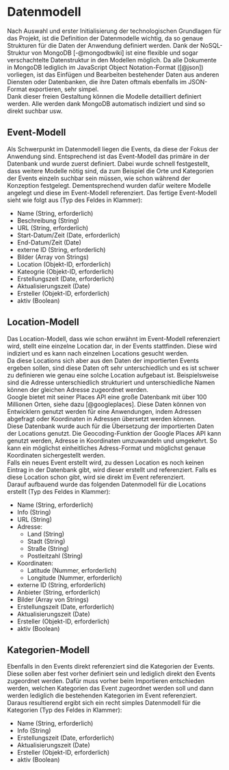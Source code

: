 # Datenmodell

Nach Auswahl und erster Initialisierung der technologischen Grundlagen für das Projekt, ist die Definition der Datenmodelle wichtig, da so genaue Strukturen für die Daten der Anwendung definiert werden. Dank der NoSQL-Struktur von MongoDB [-@mongodbwiki] ist eine flexible und sogar verschachtelte Datenstruktur in den Modellen möglich. Da alle Dokumente in MongoDB lediglich im JavaScript Object Notation-Format ([@json]) vorliegen, ist das Einfügen und Bearbeiten bestehender Daten aus anderen Diensten oder Datenbanken, die ihre Daten oftmals ebenfalls im JSON-Format exportieren, sehr simpel.  
Dank dieser freien Gestaltung können die Modelle detailliert definiert werden. Alle werden dank MongoDB automatisch indiziert und sind so direkt suchbar usw.

## Event-Modell

Als Schwerpunkt im Datenmodell liegen die Events, da diese der Fokus der Anwendung sind. Entsprechend ist das Event-Modell das primäre in der Datenbank und wurde zuerst definiert. Dabei wurde schnell festgestellt, dass weitere Modelle nötig sind, da zum Beispiel die Orte und Kategorien der Events einzeln suchbar sein müssen, wie schon während der Konzeption festgelegt. Dementsprechend wurden dafür weitere Modelle angelegt und diese im Event-Modell referenziert. Das fertige Event-Modell sieht wie folgt aus (Typ des Feldes in Klammer):

- Name (String, erforderlich)
- Beschreibung (String)
- URL (String, erforderlich)
- Start-Datum/Zeit (Date, erforderlich)
- End-Datum/Zeit (Date)
- externe ID (String, erforderlich)
- Bilder (Array von Strings)
- Location (Objekt-ID, erforderlich)
- Kateogrie (Objekt-ID, erforderlich)
- Erstellungszeit (Date, erforderlich)
- Aktualisierungszeit (Date)
- Ersteller (Objekt-ID, erforderlich)
- aktiv (Boolean)

## Location-Modell

Das Location-Modell, dass wie schon erwähnt im Event-Modell referenziert wird, stellt eine einzelne Location dar, in der Events stattfinden. Diese wird indiziert und es kann nach einzelnen Locations gesucht werden.  
Da diese Locations sich aber aus den Daten der importierten Events ergeben sollen, sind diese Daten oft sehr unterschiedlich und es ist schwer zu definieren wie genau eine solche Location aufgebaut ist. Beispielsweise sind die Adresse unterschiedlich strukturiert und unterschiedliche Namen können der gleichen Adresse zugeordnet werden.  
Google bietet mit seiner Places API eine große Datenbank mit über 100 Millionen Orten, siehe dazu [@googleplaces]. Diese Daten können von Entwicklern genutzt werden für eine Anwendungen, indem Adressen abgefragt oder Koordinaten in Adressen übersetzt werden können.  
Diese Datenbank wurde auch für die Übersetzung der importierten Daten der Locations genutzt. Die Geocoding-Funktion der Google Places API kann genutzt werden, Adresse in Koordinaten umzuwandeln und umgekehrt. So kann ein möglichst einheitliches Adress-Format und möglichst genaue Koordinaten sichergestellt werden.  
Falls ein neues Event erstellt wird, zu dessen Location es noch keinen Eintrag in der Datenbank gibt, wird dieser erstellt und referenziert. Falls es diese Location schon gibt, wird sie direkt im Event referenziert.  
Darauf aufbauend wurde das folgenden Datenmodell für die Locations erstellt (Typ des Feldes in Klammer):

- Name (String, erforderlich)
- Info (String)
- URL (String)
- Adresse:
    - Land (String)
    - Stadt (String)
    - Straße (String)
    - Postleitzahl (String)
- Koordinaten:
    - Latitude (Nummer, erforderlich)
    - Longitude (Nummer, erforderlich)
- externe ID (String, erforderlich)
- Anbieter (String, erforderlich)
- Bilder (Array von Strings)
- Erstellungszeit (Date, erforderlich)
- Aktualisierungszeit (Date)
- Ersteller (Objekt-ID, erforderlich)
- aktiv (Boolean)

## Kategorien-Modell

Ebenfalls in den Events direkt referenziert sind die Kategorien der Events. Diese sollen aber fest vorher definiert sein und lediglich direkt den Events zugeordnet werden. Dafür muss vorher beim Importieren entschieden werden, welchen Kategorien das Event zugeordnet werden soll und dann werden lediglich die bestehenden Kategorien im Event referenziert.  
Daraus resultierend ergibt sich ein recht simples Datenmodell für die Kategorien (Typ des Feldes in Klammer):

- Name (String, erforderlich)
- Info (String)
- Erstellungszeit (Date, erforderlich)
- Aktualisierungszeit (Date)
- Ersteller (Objekt-ID, erforderlich)
- aktiv (Boolean)